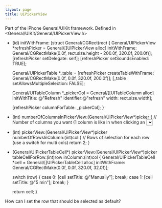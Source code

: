 ```yaml
---
layout: page
title: UIPickerView
---
```




Part of the iPhone General/UIKit framework. Defined in <General/UIKit/General/UIPickerView.h>

    
- (id) initWithFrame: (struct General/CGRect)rect
{
     General/UIPickerView *refreshPicker = General/[[UIPickerView alloc] initWithFrame: General/CGRectMake(0.0f, rect.size.height - 200.0f, 320.0f, 200.0f)];
     [refreshPicker setDelegate: self];
     [refreshPicker setSoundsEnabled: TRUE];

     General/UIPickerTable *_table = [refreshPicker createTableWithFrame: General/CGRectMake(0.0f, 0.0f, 320.0f, 200.0f)];
     [_table setAllowsMultipleSelection: FALSE];

     General/UITableColumn *_pickerCol = General/[[UITableColumn alloc] initWithTitle: @"Refresh" identifier:@"refresh" width: rect.size.width];

     [refreshPicker columnForTable: _pickerCol];
}

- (int) numberOfColumnsInPickerView:(General/UIPickerView*)picker
{
     // Number of columns you want (1 column is like in when clicking an <select /> in Safari, multi columns like a date selector)
     return 1;
}

- (int) pickerView:(General/UIPickerView*)picker numberOfRowsInColumn:(int)col
{
     // Rows of selection for each row (use a switch for multi cols)
     return 2;
}

- (General/UIPickerTableCell*) pickerView:(General/UIPickerView*)picker tableCellForRow:(int)row inColumn:(int)col
{
     General/UIPickerTableCell *cell = General/[[UIPickerTableCell alloc] initWithFrame: General/CGRectMake(0.0f, 0.0f, 320.0f, 32.0f)];

     switch (row)
     {
          case 0:
		[cell setTitle: @"Manually"];
	  break;
	  case 1:
		[cell setTitle: @"5 min"];
	  break;
     }

     return cell;
}


How can I set the row that should be selected as default?
